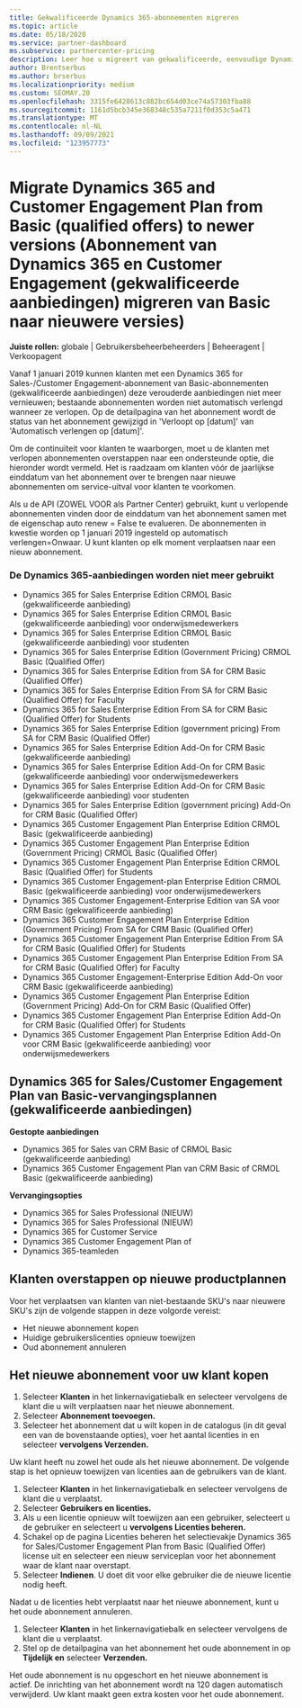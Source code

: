 ```yaml
---
title: Gekwalificeerde Dynamics 365-abonnementen migreren
ms.topic: article
ms.date: 05/18/2020
ms.service: partner-dashboard
ms.subservice: partnercenter-pricing
description: Leer hoe u migreert van gekwalificeerde, eenvoudige Dynamics 365-abonnementen naar een nieuw abonnement voordat bestaande abonnementen verlopen.
author: Brentserbus
ms.author: brserbus
ms.localizationpriority: medium
ms.custom: SEOMAY.20
ms.openlocfilehash: 3315fe6428613c882bc654d03ce74a57303fba88
ms.sourcegitcommit: 1161d5bcb345e368348c535a7211f0d353c5a471
ms.translationtype: MT
ms.contentlocale: nl-NL
ms.lasthandoff: 09/09/2021
ms.locfileid: "123957773"
---
```

# <a name="migrate-dynamics-365-and-customer-engagement-plan-from-basic-qualified-offers-to-newer-versions"></a>Migrate Dynamics 365 and Customer Engagement Plan from Basic (qualified offers) to newer versions (Abonnement van Dynamics 365 en Customer Engagement (gekwalificeerde aanbiedingen) migreren van Basic naar nieuwere versies)

**Juiste rollen:** globale | Gebruikersbeheerbeheerders | Beheeragent | Verkoopagent

Vanaf 1 januari 2019 kunnen klanten met een Dynamics 365 for Sales-/Customer Engagement-abonnement van Basic-abonnementen (gekwalificeerde aanbiedingen) deze verouderde aanbiedingen niet meer vernieuwen; bestaande abonnementen worden niet automatisch verlengd wanneer ze verlopen. Op de detailpagina van het abonnement wordt de status van het abonnement gewijzigd in 'Verloopt op [datum]' van 'Automatisch verlengen op [datum]'. 

Om de continuïteit voor klanten te waarborgen, moet u de klanten met verlopen abonnementen overstappen naar een ondersteunde optie, die hieronder wordt vermeld. Het is raadzaam om klanten vóór de jaarlijkse einddatum van het abonnement over te brengen naar nieuwe abonnementen om service-uitval voor klanten te voorkomen.

Als u de API (ZOWEL VOOR als Partner Center) gebruikt, kunt u verlopende abonnementen vinden door de einddatum van het abonnement samen met de eigenschap auto renew = False te evalueren. De abonnementen in kwestie worden op 1 januari 2019 ingesteld op automatisch verlengen=Onwaar. U kunt klanten op elk moment verplaatsen naar een nieuw abonnement. 

### <a name="the-dynamics-365-offers-being-retired"></a>De Dynamics 365-aanbiedingen worden niet meer gebruikt

- Dynamics 365 for Sales Enterprise Edition CRMOL Basic (gekwalificeerde aanbieding)
- Dynamics 365 for Sales Enterprise Edition CRMOL Basic (gekwalificeerde aanbieding) voor onderwijsmedewerkers
- Dynamics 365 for Sales Enterprise Edition CRMOL Basic (gekwalificeerde aanbieding) voor studenten
- Dynamics 365 for Sales Enterprise Edition (Government Pricing) CRMOL Basic (Qualified Offer)
- Dynamics 365 for Sales Enterprise Edition from SA for CRM Basic (Qualified Offer)
- Dynamics 365 for Sales Enterprise Edition From SA for CRM Basic (Qualified Offer) for Faculty
- Dynamics 365 for Sales Enterprise Edition From SA for CRM Basic (Qualified Offer) for Students
- Dynamics 365 for Sales Enterprise Edition (government pricing) From SA for CRM Basic (Qualified Offer)
- Dynamics 365 for Sales Enterprise Edition Add-On for CRM Basic (gekwalificeerde aanbieding)
- Dynamics 365 for Sales Enterprise Edition Add-On for CRM Basic (gekwalificeerde aanbieding) voor onderwijsmedewerkers
- Dynamics 365 for Sales Enterprise Edition Add-On for CRM Basic (gekwalificeerde aanbieding) voor studenten
- Dynamics 365 for Sales Enterprise Edition (government pricing) Add-On for CRM Basic (Qualified Offer)
- Dynamics 365 Customer Engagement Plan Enterprise Edition CRMOL Basic (gekwalificeerde aanbieding)
- Dynamics 365 Customer Engagement Plan Enterprise Edition (Government Pricing) CRMOL Basic (Qualified Offer)
- Dynamics 365 Customer Engagement Plan Enterprise Edition CRMOL Basic (Qualified Offer) for Students
- Dynamics 365 Customer Engagement-plan Enterprise Edition CRMOL Basic (gekwalificeerde aanbieding) voor onderwijsmedewerkers
- Dynamics 365 Customer Engagement-Enterprise Edition van SA voor CRM Basic (gekwalificeerde aanbieding)
- Dynamics 365 Customer Engagement Plan Enterprise Edition (Government Pricing) From SA for CRM Basic (Qualified Offer)
- Dynamics 365 Customer Engagement Plan Enterprise Edition From SA for CRM Basic (Qualified Offer) for Students
- Dynamics 365 Customer Engagement Plan Enterprise Edition From SA for CRM Basic (Qualified Offer) for Faculty
- Dynamics 365 Customer Engagement-Enterprise Edition Add-On voor CRM Basic (gekwalificeerde aanbieding)
- Dynamics 365 Customer Engagement Plan Enterprise Edition (Government Pricing) Add-On for CRM Basic (Qualified Offer)
- Dynamics 365 Customer Engagement Plan Enterprise Edition Add-On for CRM Basic (Qualified Offer) for Students
- Dynamics 365 Customer Engagement Plan Enterprise Edition Add-On voor CRM Basic (gekwalificeerde aanbieding) voor onderwijsmedewerkers



## <a name="dynamics-365-for-sales-customer-engagement-plan-from-basic-qualified-offers-replacement-plans"></a>Dynamics 365 for Sales/Customer Engagement Plan van Basic-vervangingsplannen (gekwalificeerde aanbiedingen)

**Gestopte aanbiedingen**   

- Dynamics 365 for Sales van CRM Basic of CRMOL Basic (gekwalificeerde aanbieding)
- Dynamics 365 Customer Engagement Plan van CRM Basic of CRMOL Basic (gekwalificeerde aanbieding)

**Vervangingsopties**
- Dynamics 365 for Sales Professional (NIEUW)
- Dynamics 365 for Sales Professional (NIEUW)
- Dynamics 365 for Customer Service
- Dynamics 365 Customer Engagement Plan of
- Dynamics 365-teamleden



## <a name="transition-customers-to-new-product-plans"></a>Klanten overstappen op nieuwe productplannen

Voor het verplaatsen van klanten van niet-bestaande SKU's naar nieuwere SKU's zijn de volgende stappen in deze volgorde vereist:

- Het nieuwe abonnement kopen
- Huidige gebruikerslicenties opnieuw toewijzen
- Oud abonnement annuleren

## <a name="purchase-the-new-plan-for-your-customer"></a>Het nieuwe abonnement voor uw klant kopen

1. Selecteer **Klanten** in het linkernavigatiebalk en selecteer vervolgens de klant die u wilt verplaatsen naar het nieuwe abonnement.
2. Selecteer **Abonnement toevoegen.**
3. Selecteer het abonnement dat u wilt kopen in de catalogus (in dit geval een van de bovenstaande opties), voer het aantal licenties in en selecteer **vervolgens Verzenden.** 

Uw klant heeft nu zowel het oude als het nieuwe abonnement. De volgende stap is het opnieuw toewijzen van licenties aan de gebruikers van de klant.

1. Selecteer **Klanten** in het linkernavigatiebalk en selecteer vervolgens de klant die u verplaatst.
2. Selecteer **Gebruikers en licenties.**
3. Als u een licentie opnieuw wilt toewijzen aan een gebruiker, selecteert u de gebruiker en selecteert u **vervolgens Licenties beheren.** 
4. Schakel  op de pagina Licenties beheren het selectievakje Dynamics 365 for Sales/Customer Engagement Plan from Basic (Qualified Offer) license uit en selecteer een nieuw serviceplan voor het abonnement waar de klant naar overstapt. 
5. Selecteer **Indienen**. U doet dit voor elke gebruiker die de nieuwe licentie nodig heeft. 

Nadat u de licenties hebt verplaatst naar het nieuwe abonnement, kunt u het oude abonnement annuleren. 

1. Selecteer **Klanten** in het linkernavigatiebalk en selecteer vervolgens de klant die u verplaatst.
2. Stel op de detailpagina van het abonnement het oude abonnement in op **Tijdelijk en** selecteer **Verzenden.**

Het oude abonnement is nu opgeschort en het nieuwe abonnement is actief. De inrichting van het abonnement wordt na 120 dagen automatisch verwijderd. Uw klant maakt geen extra kosten voor het oude abonnement.
 

 



